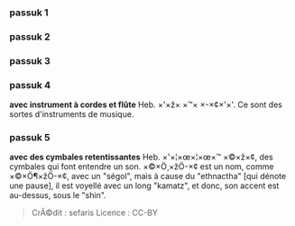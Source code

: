 
### passuk 1

### passuk 2

### passuk 3

### passuk 4
<b>avec instrument à cordes et flûte</b> Heb. ×'×ž× ×™× ×-×¢×'×'. Ce sont des sortes d'instruments de musique.

### passuk 5
<b>avec des cymbales retentissantes</b> Heb. ×'×¦×œ×¦×œ×™ ×©×ž×¢, des cymbales qui font entendre un son.
×©×Ö¸×žÖ-×¢ est un nom, comme ×©×Ö¶×žÖ-×¢, avec un "ségol", mais à cause du "ethnactha" [qui dénote une pause], il est voyellé avec un long "kamatz", et donc, son accent est au-dessus, sous le "shin".

>CrÃ©dit : sefaris
>Licence : CC-BY